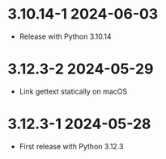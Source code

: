 # 3.10.14-1 2024-06-03
  * Release with Python 3.10.14

# 3.12.3-2 2024-05-29
  * Link gettext statically on macOS

# 3.12.3-1 2024-05-28
  * First release with Python 3.12.3
